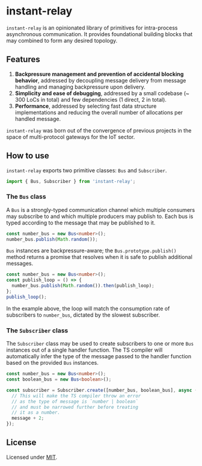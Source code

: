 
# instant-relay

`instant-relay` is an opinionated library of primitives for intra-process
asynchronous communication. It provides foundational building blocks that
may combined to form any desired topology.

## Features

1. **Backpressure management and prevention of accidental blocking 
   behavior**, addressed by decoupling message delivery from message
   handling and managing backpressure upon delivery.
2. **Simplicity and ease of debugging**, addressed by a small codebase (~ 300
   LoCs in total) and few dependencies (1 direct, 2 in total).
3. **Performance**, addressed by selecting fast data structure implementations
   and reducing the overall number of allocations per handled message.

`instant-relay` was born out of the convergence of previous projects in the
space of multi-protocol gateways for the IoT sector.

## How to use

`instant-relay` exports two primitive classes: `Bus` and `Subscriber`.

```ts
import { Bus, Subscriber } from 'instant-relay';
```

### The `Bus` class

A `Bus` is a strongly-typed communication channel which multiple consumers
may subscribe to and which multiple producers may publish to. Each bus is
typed according to the message that may be published to it.

```ts
const number_bus = new Bus<number>();
number_bus.publish(Math.random());
```

`Bus` instances are backpressure-aware; the `Bus.prototype.publish()` method 
returns a promise that resolves when it is safe to publish additional messages.

```ts
const number_bus = new Bus<number>();
const publish_loop = () => {
  number_bus.publish(Math.random()).then(publish_loop);
};
publish_loop();
```

In the example above, the loop will match the consumption rate of subscribers
to `number_bus`, dictated by the slowest subscriber.

### The `Subscriber` class

The `Subscriber` class may be used to create subscribers to one or more `Bus`
instances out of a single handler function. The TS compiler will automatically
infer the type of the message passed to the handler function based on the 
provided `Bus` instances.

```ts
const number_bus = new Bus<number>();
const boolean_bus = new Bus<boolean>();

const subscriber = Subscriber.create([number_bus, boolean_bus], async (message) => {
  // This will make the TS compiler throw an error
  // as the type of message is `number | boolean`
  // and must be narrowed further before treating
  // it as a number.
  message + 2;
});
```

## License

Licensed under [MIT](./LICENSE).
